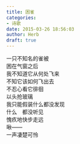 ```yaml
---  
title: 困雀  
categories:  
- 诗歌  
date: 2015-03-26 18:56:03  
author: Herb  
draft: true
---  
```

一只不知名的雀被  
困在气窗之后  
我不知道它从何处飞来  
不知它该如何飞出去  
不忍心看它徘徊  
以头抢玻璃  
我只能假装什么都没发现  
什么　都没听见  
愧疚地快步走远  
啾——  
一声凄楚可怜